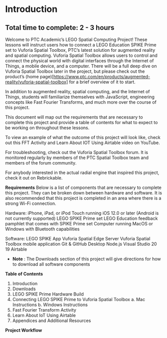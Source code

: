 # Introduction

## Total time to complete: 2 - 3 hours

Welcome to PTC Academic’s LEGO Spatial Computing Project! These lessons will instruct
users how to connect a LEGO Education SPIKE Prime set to Vuforia Spatial Toolbox,
PTC’s latest solution for augmented reality and spatial computing. Vuforia Spatial
Toolbox allows users to control and connect the physical world with digital
interfaces through the Internet of Things, a mobile device, and a computer. There
will be a full deep dive on Vuforia Spatial Toolbox later in the project, but please
check out the product’s (home page)[https://www.ptc.com/en/products/augmented-reality/vuforia-spatial-toolbox] for a brief overview of it to start.

In addition to augmented reality, spatial computing, and the Internet of Things,
students will familiarize themselves with JavaScript, engineering concepts like Fast
Fourier Transforms, and much more over the course of this project.

This document will map out the requirements that are necessary to complete this
project and provide a table of contents for what to expect to be working on
throughout these lessons.

To view an example of what the outcome of this project will look like, check out this
FFT Activity and Learn About IOT Using Airtable video on YouTube.

For troubleshooting, check out the Vuforia Spatial Toolbox forum. It is monitored
regularly by members of the PTC Spatial Toolbox team and members of the forum
community.

For anybody interested in the actual radial engine that inspired this project, check it
out on Rebrickable.

**Requirements**
Below is a list of components that are necessary to complete this project. They can
be broken down between hardware and software. It is also recommended that this
project is completed in an area where there is a strong Wi-Fi connection.

Hardware:
iPhone, iPad, or iPod Touch running iOS 12.0 or later (Android is not currently
supported)
LEGO SPIKE Prime set
LEGO Education feedback pamphlet that comes with SPIKE Prime set
Computer running MacOS or Windows with Bluetooth capabilities


Software:
LEGO SPIKE App
Vuforia Spatial Edge Server
Vuforia Spatial Toolbox mobile application
Git & GitHub Desktop
Node.js
Visual Studio 20 19
Airtable

* **Note** : The Downloads section of this project will give directions for how to
download all software components

**Table of Contents**

1. Introduction
2. Downloads
3. LEGO SPIKE Prime Hardware Build
4. Connecting LEGO SPIKE Prime to Vuforia Spatial Toolbox
    a. Mac Instructions
    b. Windows Instructions
5. Fast Fourier Transform Activity
6. Learn About IoT Using Airtable
7. Appendices and Additional Resources

**Project Workflow**



